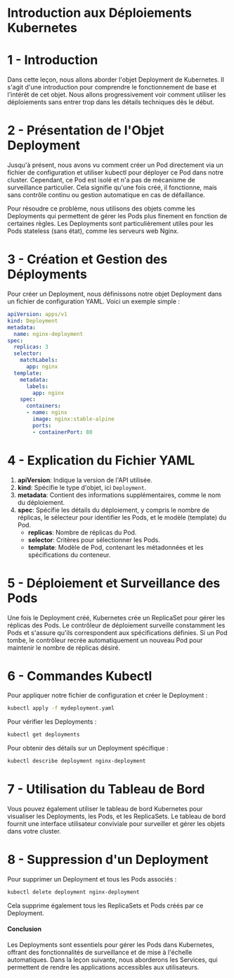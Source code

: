 # Introduction aux Déploiements Kubernetes

# 1 - Introduction

Dans cette leçon, nous allons aborder l'objet Deployment de Kubernetes. Il s'agit d'une introduction pour comprendre le fonctionnement de base et l'intérêt de cet objet. Nous allons progressivement voir comment utiliser les déploiements sans entrer trop dans les détails techniques dès le début.

# 2 -  Présentation de l'Objet Deployment

Jusqu'à présent, nous avons vu comment créer un Pod directement via un fichier de configuration et utiliser kubectl pour déployer ce Pod dans notre cluster. Cependant, ce Pod est isolé et n'a pas de mécanisme de surveillance particulier. Cela signifie qu'une fois créé, il fonctionne, mais sans contrôle continu ou gestion automatique en cas de défaillance.

Pour résoudre ce problème, nous utilisons des objets comme les Deployments qui permettent de gérer les Pods plus finement en fonction de certaines règles. Les Deployments sont particulièrement utiles pour les Pods stateless (sans état), comme les serveurs web Nginx.

# 3 - Création et Gestion des Déployments

Pour créer un Deployment, nous définissons notre objet Deployment dans un fichier de configuration YAML. Voici un exemple simple :

```yaml
apiVersion: apps/v1
kind: Deployment
metadata:
  name: nginx-deployment
spec:
  replicas: 3
  selector:
    matchLabels:
      app: nginx
  template:
    metadata:
      labels:
        app: nginx
    spec:
      containers:
      - name: nginx
        image: nginx:stable-alpine
        ports:
        - containerPort: 80
```

# 4 - Explication du Fichier YAML

1. **apiVersion**: Indique la version de l'API utilisée.
2. **kind**: Spécifie le type d'objet, ici `Deployment`.
3. **metadata**: Contient des informations supplémentaires, comme le nom du déploiement.
4. **spec**: Spécifie les détails du déploiement, y compris le nombre de réplicas, le sélecteur pour identifier les Pods, et le modèle (template) du Pod.
   - **replicas**: Nombre de réplicas du Pod.
   - **selector**: Critères pour sélectionner les Pods.
   - **template**: Modèle de Pod, contenant les métadonnées et les spécifications du conteneur.

# 5 - Déploiement et Surveillance des Pods

Une fois le Deployment créé, Kubernetes crée un ReplicaSet pour gérer les réplicas des Pods. Le contrôleur de déploiement surveille constamment les Pods et s'assure qu'ils correspondent aux spécifications définies. Si un Pod tombe, le contrôleur recrée automatiquement un nouveau Pod pour maintenir le nombre de réplicas désiré.

# 6 - Commandes Kubectl

Pour appliquer notre fichier de configuration et créer le Deployment :
```sh
kubectl apply -f mydeployment.yaml
```

Pour vérifier les Deployments :
```sh
kubectl get deployments
```

Pour obtenir des détails sur un Deployment spécifique :
```sh
kubectl describe deployment nginx-deployment
```

# 7 - Utilisation du Tableau de Bord

Vous pouvez également utiliser le tableau de bord Kubernetes pour visualiser les Deployments, les Pods, et les ReplicaSets. Le tableau de bord fournit une interface utilisateur conviviale pour surveiller et gérer les objets dans votre cluster.

# 8 - Suppression d'un Deployment

Pour supprimer un Deployment et tous les Pods associés :
```sh
kubectl delete deployment nginx-deployment
```
Cela supprime également tous les ReplicaSets et Pods créés par ce Deployment.

#### Conclusion

Les Deployments sont essentiels pour gérer les Pods dans Kubernetes, offrant des fonctionnalités de surveillance et de mise à l'échelle automatiques. Dans la leçon suivante, nous aborderons les Services, qui permettent de rendre les applications accessibles aux utilisateurs.
